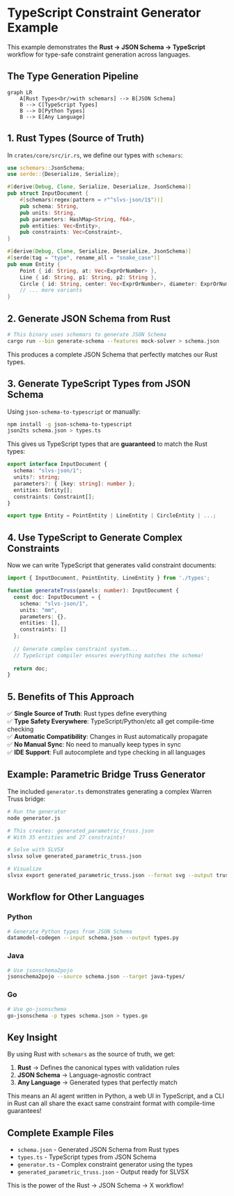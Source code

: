 # TypeScript Constraint Generator Example

This example demonstrates the **Rust → JSON Schema → TypeScript** workflow for type-safe constraint generation across languages.

## The Type Generation Pipeline

```mermaid
graph LR
    A[Rust Types<br/>with schemars] --> B[JSON Schema]
    B --> C[TypeScript Types]
    B --> D[Python Types]
    B --> E[Any Language]
```

## 1. Rust Types (Source of Truth)

In `crates/core/src/ir.rs`, we define our types with `schemars`:

```rust
use schemars::JsonSchema;
use serde::{Deserialize, Serialize};

#[derive(Debug, Clone, Serialize, Deserialize, JsonSchema)]
pub struct InputDocument {
    #[schemars(regex(pattern = r"^slvs-json/1$"))]
    pub schema: String,
    pub units: String,
    pub parameters: HashMap<String, f64>,
    pub entities: Vec<Entity>,
    pub constraints: Vec<Constraint>,
}

#[derive(Debug, Clone, Serialize, Deserialize, JsonSchema)]
#[serde(tag = "type", rename_all = "snake_case")]
pub enum Entity {
    Point { id: String, at: Vec<ExprOrNumber> },
    Line { id: String, p1: String, p2: String },
    Circle { id: String, center: Vec<ExprOrNumber>, diameter: ExprOrNumber },
    // ... more variants
}
```

## 2. Generate JSON Schema from Rust

```bash
# This binary uses schemars to generate JSON Schema
cargo run --bin generate-schema --features mock-solver > schema.json
```

This produces a complete JSON Schema that perfectly matches our Rust types.

## 3. Generate TypeScript Types from JSON Schema

Using `json-schema-to-typescript` or manually:

```bash
npm install -g json-schema-to-typescript
json2ts schema.json > types.ts
```

This gives us TypeScript types that are **guaranteed** to match the Rust types:

```typescript
export interface InputDocument {
  schema: "slvs-json/1";
  units?: string;
  parameters?: { [key: string]: number };
  entities: Entity[];
  constraints: Constraint[];
}

export type Entity = PointEntity | LineEntity | CircleEntity | ...;
```

## 4. Use TypeScript to Generate Complex Constraints

Now we can write TypeScript that generates valid constraint documents:

```typescript
import { InputDocument, PointEntity, LineEntity } from './types';

function generateTruss(panels: number): InputDocument {
  const doc: InputDocument = {
    schema: "slvs-json/1",
    units: "mm",
    parameters: {},
    entities: [],
    constraints: []
  };
  
  // Generate complex constraint system...
  // TypeScript compiler ensures everything matches the schema!
  
  return doc;
}
```

## 5. Benefits of This Approach

✅ **Single Source of Truth**: Rust types define everything  
✅ **Type Safety Everywhere**: TypeScript/Python/etc all get compile-time checking  
✅ **Automatic Compatibility**: Changes in Rust automatically propagate  
✅ **No Manual Sync**: No need to manually keep types in sync  
✅ **IDE Support**: Full autocomplete and type checking in all languages  

## Example: Parametric Bridge Truss Generator

The included `generator.ts` demonstrates generating a complex Warren Truss bridge:

```bash
# Run the generator
node generator.js

# This creates: generated_parametric_truss.json
# With 35 entities and 27 constraints!

# Solve with SLVSX
slvsx solve generated_parametric_truss.json

# Visualize
slvsx export generated_parametric_truss.json --format svg --output truss.svg
```

## Workflow for Other Languages

### Python
```bash
# Generate Python types from JSON Schema
datamodel-codegen --input schema.json --output types.py
```

### Java
```bash
# Use jsonschema2pojo
jsonschema2pojo --source schema.json --target java-types/
```

### Go
```bash
# Use go-jsonschema
go-jsonschema -p types schema.json > types.go
```

## Key Insight

By using Rust with `schemars` as the source of truth, we get:

1. **Rust** → Defines the canonical types with validation rules
2. **JSON Schema** → Language-agnostic contract 
3. **Any Language** → Generated types that perfectly match

This means an AI agent written in Python, a web UI in TypeScript, and a CLI in Rust can all share the exact same constraint format with compile-time guarantees!

## Complete Example Files

- `schema.json` - Generated JSON Schema from Rust types
- `types.ts` - TypeScript types from JSON Schema  
- `generator.ts` - Complex constraint generator using the types
- `generated_parametric_truss.json` - Output ready for SLVSX

This is the power of the Rust → JSON Schema → X workflow!